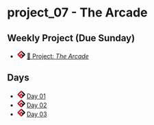 # project_07 - The Arcade

## Weekly Project (Due Sunday)
- ![FSA](/logo.png) [🔬 Project: *The Arcade*](https://learn.fullstackacademy.com/workshop/5e5c090ee91ce200041c09a9/landing)

## Days

- ![FSA](/logo.png) [Day 01](day_01)
- ![FSA](/logo.png) [Day 02](day_02)
- ![FSA](/logo.png) [Day 03](day_03)
<!-- - ![FSA](/logo.png) [Day 04](day_04) -->
<!-- - ![FSA](/logo.png) [Day 05](day_05) -->
